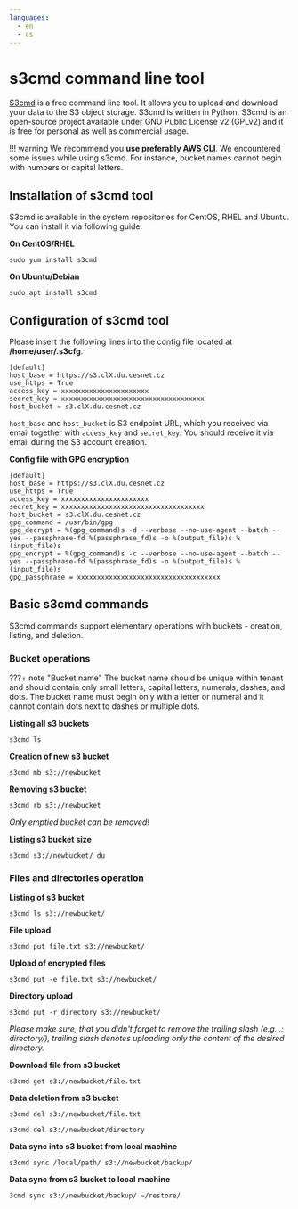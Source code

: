 ```yaml
---
languages:
  - en
  - cs
---
```


# s3cmd command line tool

[S3cmd](https://s3tools.org/download) is a free command line tool. It allows you to upload and download your data to the S3 object storage. S3cmd is written in Python. S3cmd is an open-source project available under GNU Public License v2 (GPLv2) and it is free for personal as well as commercial usage.

!!! warning
    We recommend you **use preferably [AWS CLI](s3cmd.md)**. We encountered some issues while using s3cmd. For instance, bucket names cannot begin with numbers or capital letters.

## Installation of s3cmd tool

S3cmd is available in the system repositories for CentOS, RHEL and Ubuntu. You can install it via following guide.

**On CentOS/RHEL**

    sudo yum install s3cmd 

**On Ubuntu/Debian**

    sudo apt install s3cmd 

## Configuration of s3cmd tool

Please insert the following lines into the config file located at **/home/user/.s3cfg**.

    [default]
    host_base = https://s3.clX.du.cesnet.cz
    use_https = True
    access_key = xxxxxxxxxxxxxxxxxxxxxx
    secret_key = xxxxxxxxxxxxxxxxxxxxxxxxxxxxxxxxxxxx
    host_bucket = s3.clX.du.cesnet.cz

`host_base` and `host_bucket` is S3 endpoint URL, which you received via email together with `access_key` and `secret_key`. You should receive it via email during the S3 account creation.

**Config file with GPG encryption**

    [default]
    host_base = https://s3.clX.du.cesnet.cz
    use_https = True
    access_key = xxxxxxxxxxxxxxxxxxxxxx
    secret_key = xxxxxxxxxxxxxxxxxxxxxxxxxxxxxxxxxxxx
    host_bucket = s3.clX.du.cesnet.cz
    gpg_command = /usr/bin/gpg
    gpg_decrypt = %(gpg_command)s -d --verbose --no-use-agent --batch --yes --passphrase-fd %(passphrase_fd)s -o %(output_file)s %(input_file)s
    gpg_encrypt = %(gpg_command)s -c --verbose --no-use-agent --batch --yes --passphrase-fd %(passphrase_fd)s -o %(output_file)s %(input_file)s
    gpg_passphrase = xxxxxxxxxxxxxxxxxxxxxxxxxxxxxxxxxxxx

## Basic s3cmd commands

S3cmd commands support elementary operations with buckets - creation, listing, and deletion.

### Bucket operations

???+ note "Bucket name"
    The bucket name should be unique within tenant and should contain only small letters, capital letters, numerals, dashes, and dots. The bucket name must begin only with a letter or numeral and it cannot contain dots next to dashes or multiple dots.

**Listing all s3 buckets**

    s3cmd ls

**Creation of new s3 bucket**

    s3cmd mb s3://newbucket

**Removing s3 bucket**

    s3cmd rb s3://newbucket

_Only emptied bucket can be removed!_

**Listing s3 bucket size**

    s3cmd s3://newbucket/ du 

### Files and directories operation

**Listing of s3 bucket**
    
    s3cmd ls s3://newbucket/ 

**File upload**

    s3cmd put file.txt s3://newbucket/
 
**Upload of encrypted files**

    s3cmd put -e file.txt s3://newbucket/

**Directory upload**

    s3cmd put -r directory s3://newbucket/ 

_Please make sure, that you didn't forget to remove the trailing slash (e.g. .: directory/), trailing slash denotes uploading only the content of the desired directory._

**Download file from s3 bucket**

    s3cmd get s3://newbucket/file.txt

**Data deletion from s3 bucket**

    s3cmd del s3://newbucket/file.txt

    s3cmd del s3://newbucket/directory 

**Data sync into s3 bucket from local machine**

    s3cmd sync /local/path/ s3://newbucket/backup/ 

**Data sync from s3 bucket to local machine**

    3cmd sync s3://newbucket/backup/ ~/restore/ 
